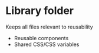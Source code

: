 # Library folder

Keeps all files relevant to reusability

- Reusable components
- Shared CSS/CSS variables
